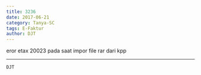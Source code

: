 ```yaml
---
title: 3236
date: 2017-06-21
category: Tanya-SC
tags: E-Faktur
author: DJT
---
```


eror etax 20023 pada saat impor file rar dari kpp

---



`DJT`
